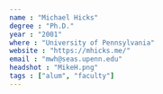 ```yaml
---
name : "Michael Hicks"
degree : "Ph.D."
year : "2001"
where : "University of Pennsylvania"
website : "https://mhicks.me/"
email : "mwh@seas.upenn.edu"
headshot : "MikeH.png"
tags : ["alum", "faculty"]
---
```

